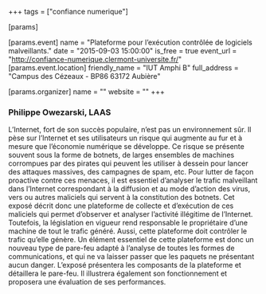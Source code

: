 +++
tags = ["confiance numerique"]

[params]

[params.event]
name = "Plateforme pour l’exécution contrôlée de logiciels malveillants."
date = "2015-09-03 15:00:00"
is_free = true
event_url = "http://confiance-numerique.clermont-universite.fr/"
[params.event.location]
friendly_name = "IUT Amphi B"
full_address = "Campus des Cézeaux - BP86 63172 Aubière"

[params.organizer]
name = ""
website = ""
+++

### Philippe Owezarski, LAAS
L’Internet, fort de son succès populaire, n’est pas un environnement sûr. Il pèse sur l’Internet et ses utilisateurs un risque qui augmente au fur et à mesure que l’économie numérique se développe. Ce risque se présente souvent sous la forme de botnets, de larges ensembles de machines corrompues par des pirates qui peuvent les utiliser à dessein pour lancer des attaques massives, des campagnes de spam, etc. Pour lutter de façon proactive contre ces menaces, il est essentiel d’analyser le trafic malveillant dans l’Internet correspondant à la diffusion et au mode d’action des virus, vers ou autres maliciels qui servent à la constitution des botnets. Cet exposé décrit donc une plateforme de collecte et d’exécution de ces maliciels qui permet d’observer et analyser l’activité illégitime de l’Internet. Toutefois, la législation en vigueur rend responsable le propriétaire d’une machine de tout le trafic généré. Aussi, cette plateforme doit contrôler le trafic qu’elle génère. Un élément essentiel de cette plateforme est donc un nouveau type de pare-feu adapté à l’analyse de toutes les formes de communications, et qui ne va laisser passer que les paquets ne présentant aucun danger. L’exposé présentera les composants de la plateforme et détaillera le pare-feu. Il illustrera également son fonctionnement et proposera une évaluation de ses performances. 
